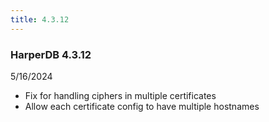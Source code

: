 ```yaml
---
title: 4.3.12
---
```


### HarperDB 4.3.12

5/16/2024

- Fix for handling ciphers in multiple certificates
- Allow each certificate config to have multiple hostnames
